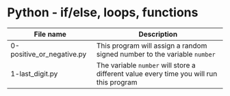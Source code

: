 # Python - if/else, loops, functions

| File name                 | Description                                                                             |
| ------------------------- | --------------------------------------------------------------------------------------- |
| 0-positive_or_negative.py | This program will assign a random signed number to the variable `number`                |
| 1-last_digit.py           | The variable `number` will store a different value every time you will run this program |
